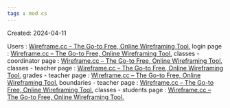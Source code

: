 ```yaml
---
tags : mod cs
---
```

Created: 2024-04-11

Users : [Wireframe.cc – The Go-to Free, Online Wireframing Tool.](https://wireframe.cc/JBD8so) 
login page : [Wireframe.cc – The Go-to Free, Online Wireframing Tool.](https://wireframe.cc/a6uspr) 
classes - coordinator page : [Wireframe.cc – The Go-to Free, Online Wireframing Tool.](https://wireframe.cc/vSMWM0) 
classes - teacher page : [Wireframe.cc – The Go-to Free, Online Wireframing Tool.](https://wireframe.cc/kHCWuc) 
grades - teacher page : [Wireframe.cc – The Go-to Free, Online Wireframing Tool.](https://wireframe.cc/M7KDPP)
boundaries - teacher page : [Wireframe.cc – The Go-to Free, Online Wireframing Tool.](https://wireframe.cc/i6MqUm)
classes - students page : [Wireframe.cc – The Go-to Free, Online Wireframing Tool.](https://wireframe.cc/U291zz) 

